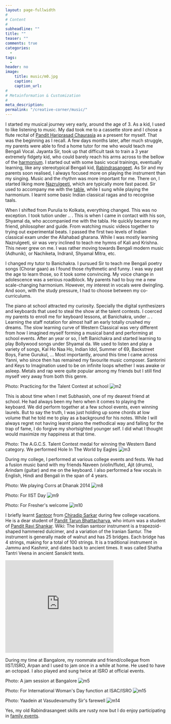```yaml
---
layout: page-fullwidth
#
# Content
#
subheadline: ""
title: ""
teaser: ""
comments: true
categories:
  -
tags:
  -
header: no
image:
    title: music/m0.jpg
    caption: 
    caption_url:
#
# Metainformation & Customization
#
meta_description:
permalink: "/creative-corner/music/"
---
```


I started my musical journey very early, around the age of 3. As a kid, I used to like listening to music. My dad took me to a cassette store and I chose a flute recital of [Pandit Hariprasad Chaurasia](https://en.wikipedia.org/wiki/Hariprasad_Chaurasia) as a present for myself. That was the beginning as I recall.
A few days months later, after much struggle, my parents were able to find a home tutor for me who would teach me Bengali Vocal. Jayanta Sir, took up that difficult task to train a 3 year extremely fidgety kid, who could barely reach his arms across to the bellow of the [harmonium](https://en.wikipedia.org/wiki/Pump_organ#Harmonium). 
I started out with some basic vocal trainings, eventually learning, like any stereotypical Bengali kid, [Rabindrasangeet](https://en.wikipedia.org/wiki/Rabindra_Sangeet). As Sir and my parents soon realised, I always focused more on playing the instrument than my singing. Music and the rhythm was more important for me. There on, I started liking more [Nazrulgeeti](https://en.wikipedia.org/wiki/Nazrul_Geeti), which are typically more fast paced.
Sir used to accompany me with the [table](https://en.wikipedia.org/wiki/Tabla), while I sung while playing the harmonium. I learnt some basic Indian classical ragas and to recognise taals.

When I shifted from Purulia to Kolkata, everything changed. This was no exception. I took tution under .. . This is when I came in contact with his son, Shyamal da, who accompanied me with the tabla. He quickly became my friend, philosopher and guide. From watching music videos together to trying out experimental beats.
I passed the first two levels of Indian classical exam under the Allahabad gharana. While I was mostly learning Nazrulgeeti, sir was very inclined to teach me hymns of Kali and Krishna. This never grew on me. I was rather moving towards Bengali modern music (Adhunik), or Nachiketa, Indranil, Shyamal Mitra, etc.

I changed my tutor to Banichakra. I pursued Sir to teach me Bengali poetry songs (Chorar gaan) as I found those rhythmetic and funny. I was way past the age to learn those, so it took some convincing. My voice change in adolescence was a serious roadblock. My parents had to buy me a new scale-changing harmonium.
However, my interest in vocals were dwingling. And soon, with the study pressure, I had to choose between my co-curriculums. 

The piano at school attracted my curiosity. Specially the digital synthesizers and keyboards that used to steal the show at the talent contests. I coerced my parents to enroll me for keyboard lessons, at Banichakra, under .. . Learning the staff notation for almost half an early totally crushed my dreams. The slow learning curve of Western Classical was very different from how I imagined myself forming a musical band and performing at school events.
After an year or so, I left Banichakra and started learning to play Bollywood songs under Shyamal da. We used to listen and play a variety of songs, Kal Ho Naa Ho, Indian Idol, Summer of 69, Backstreet Boys, Fame Gurukul, ... Most importantly, around this time I came across Yanni, who since then has remained my favourite music composer. Santorini and Keys to Imagination used to be on infinite loops whether I was awake or asleep. Metals and rap were quite popular among my friends but I still find myself very away from both this genre.

Photo: Practicing for the Talent Contest at school
![m2](/images/music/m2.jpg)

This is about time when I met Subhasish, one of my dearest friend at school. He had always been my hero when it comes to playing the keyboard. We did perform together at a few school events, even winning laurels. But to say the truth, I was just holding up some chords at low volume that he told me to play as a background for his notes.
While I will always regret not having learnt piano the methodical way and falling for the trap of fame, I do forgive my shortsighted younger self. I did what I thought would maximize my happiness at that time.

Photo: The A.G.C.S. Talent Contest medal for winning the Western Band category. We performed Hole In The World by Eagles
![m3](/images/music/m3.jpg)

During my college, I performed at various college events and fests. We had a fusion music band with my friends Naveen (violin/flute), Ajit (drums), Arindam (guitar) and me on the keyboard. I also performed a few vocals in English, Hindi and Bengali in the span of 4 years. 

Photo: We playing Corrs at Dhanak 2014
![m8](/images/music/m8.jpg)

Photo: For IIST Day
![m9](/images/music/m9.jpg)

Photo: For Fresher's welcome
![m10](/images/music/m10.jpg)

I briefly learnt [Santoor](https://en.wikipedia.org/wiki/Santoor) from [Chiradip Sarkar](https://www.youtube.com/user/dipsantoor/) during few college vacations. He is a dear student of [Pandit Tarun Bhattacharya](https://en.wikipedia.org/wiki/Tarun_Bhattacharya), who inturn was a student of [Pandit Ravi Shankar](https://en.wikipedia.org/wiki/Ravi_Shankar).
Wiki: The Indian santoor instrument is a trapezoid-shaped hammered dulcimer, and a variation of the Iranian Santur. The instrument is generally made of walnut and has 25 bridges. Each bridge has 4 strings, making for a total of 100 strings. It is a traditional instrument in Jammu and Kashmir, and dates back to ancient times. It was called Shatha Tantri Veena in ancient Sanskrit texts.

<iframe width="340" height="290" src="https://www.youtube.com/embed/C2jwsjriQcU" frameborder="0" allow="autoplay; encrypted-media" allowfullscreen></iframe>

During my time at Bangalore, my roommate and friend/collegue from IIST/ISRO, Arpan and I used to jam once in a while at home. He used to have an octopad. I also played and sung twice at ISRO at official events.

Photo: A jam session at Bangalore
![m5](/images/music/m5.jpg)

Photo: For International Woman's Day function at ISAC/ISRO
![m15](/images/music/m15.jpg)

Photo: Yaadein at Vasudevamuthy Sir's farewell
![m14](/images/music/m14.jpg)

Yes, my old Rabindrasangeet skills are rusty now but I do enjoy participating in [family events](https://www.youtube.com/watch?v=iTf0PB0M2eM&t=1100s).